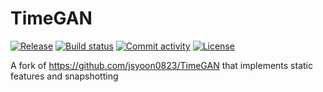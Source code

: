 # TimeGAN

[![Release](https://img.shields.io/github/v/release/zkromerUCD/TimeGAN)](https://img.shields.io/github/v/release/zkromerUCD/TimeGAN)
[![Build status](https://img.shields.io/github/actions/workflow/status/zkromerUCD/TimeGAN/main.yml?branch=main)](https://github.com/zkromerUCD/TimeGAN/actions/workflows/main.yml?query=branch%3Amain)
[![Commit activity](https://img.shields.io/github/commit-activity/m/zkromerUCD/TimeGAN)](https://img.shields.io/github/commit-activity/m/zkromerUCD/TimeGAN)
[![License](https://img.shields.io/github/license/zkromerUCD/TimeGAN)](https://img.shields.io/github/license/zkromerUCD/TimeGAN)

A fork of https://github.com/jsyoon0823/TimeGAN that implements static features and snapshotting
